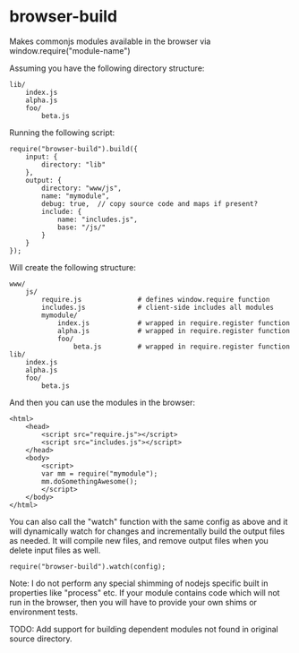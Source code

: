 browser-build
=============

Makes commonjs modules available in the browser via window.require("module-name")

Assuming you have the following directory structure:

    lib/
        index.js
        alpha.js
        foo/
            beta.js

Running the following script:

    require("browser-build").build({
        input: {
            directory: "lib"
        },
        output: {
            directory: "www/js",
            name: "mymodule",
            debug: true,  // copy source code and maps if present?
            include: {
                name: "includes.js",
                base: "/js/"
            }
        }
    });

Will create the following structure:

    www/
        js/
            require.js              # defines window.require function
            includes.js             # client-side includes all modules
            mymodule/
                index.js            # wrapped in require.register function
                alpha.js            # wrapped in require.register function
                foo/
                    beta.js         # wrapped in require.register function
    lib/
        index.js
        alpha.js
        foo/
            beta.js

And then you can use the modules in the browser:

    <html>
        <head>
            <script src="require.js"></script>
            <script src="includes.js"></script>
        </head>
        <body>
            <script>
            var mm = require("mymodule");
            mm.doSomethingAwesome();
            </script>
        </body>
    </html>

You can also call the "watch" function with the same config as above and it will dynamically watch for changes and incrementally build the output files as needed.  It will compile new files, and remove output files when you delete input files as well.

    require("browser-build").watch(config);

Note: I do not perform any special shimming of nodejs specific built in properties like "process" etc.  If your module contains code which will not run in the browser, then you will have to provide your own shims or environment tests.

TODO: Add support for building dependent modules not found in original source directory.
